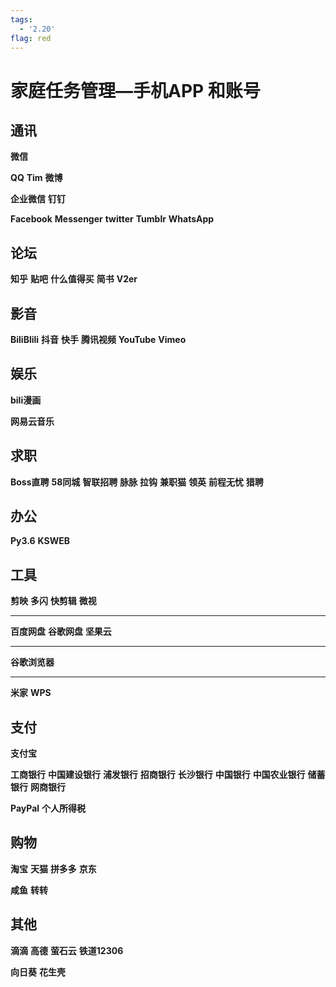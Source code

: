 ```yaml
---
tags:
  - '2.20'
flag: red
---
```

# 家庭任务管理—手机APP 和账号


## 通讯
**微信**

**QQ**
**Tim**
**微博**

**企业微信**
**钉钉**

**Facebook**
**Messenger**
**twitter**
**Tumblr**
**WhatsApp**

## 论坛
**知乎**
**贴吧**
**什么值得买**
**简书**
**V2er**

## 影音
**BiliBlili**
**抖音**
**快手**
**腾讯视频**
**YouTube**
**Vimeo**

## 娱乐
**bili漫画**

**网易云音乐**

## 求职
**Boss直聘**
**58同城**
**智联招聘**
**脉脉**
**拉钩**
**兼职猫**
**领英**
**前程无忧**
**猎聘**


## 办公
**Py3.6**
**KSWEB**

## 工具
**剪映**
**多闪**
**快剪辑**
**微视**




*****
**百度网盘**
**谷歌网盘**
**坚果云**

****
**谷歌浏览器**

****
**米家**
**WPS**

## 支付
**支付宝**

**工商银行**
**中国建设银行**
**浦发银行**
**招商银行**
**长沙银行**
**中国银行**
**中国农业银行**
**储蓄银行**
**网商银行**

**PayPal**
**个人所得税**



## 购物
**淘宝**
**天猫**
**拼多多**
**京东**

**咸鱼**
**转转**

## 其他
**滴滴**
**高德**
**萤石云**
**铁道12306**

**向日葵**
**花生壳**








